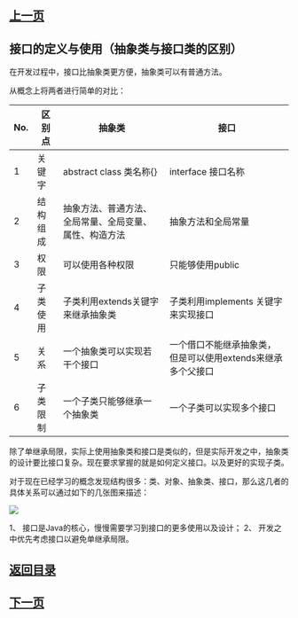 ## [上一页](course71)

## 接口的定义与使用（抽象类与接口类的区别）

在开发过程中，接口比抽象类更方便，抽象类可以有普通方法。

从概念上将两者进行简单的对比：

 No. | 区别点 | 抽象类 | 接口
-|-|-|--|
1 | 关键字 | abstract class 类名称{} | interface 接口名称 
2 | 结构组成 | 抽象方法、普通方法、全局常量、全局变量、属性、构造方法 | 抽象方法和全局常量
3 | 权限 | 可以使用各种权限 |  只能够使用public
4 | 子类使用 | 子类利用extends关键字来继承抽象类 | 子类利用implements 关键字来实现接口
5 | 关系 | 一个抽象类可以实现若干个接口 | 一个借口不能继承抽象类，但是可以使用extends来继承多个父接口
6 | 子类限制 | 一个子类只能够继承一个抽象类 | 一个子类可以实现多个接口 

除了单继承局限，实际上使用抽象类和接口是类似的，但是实际开发之中，抽象类的设计要比接口复杂。现在要求掌握的就是如何定义接口。以及更好的实现子类。

对于现在已经学习的概念发现结构很多：类、对象、抽象类、接口，那么这几者的具体关系可以通过如下的几张图来描述：

![](https://i.imgur.com/MB6VY3r.png)

1、 接口是Java的核心，慢慢需要学习到接口的更多使用以及设计；
2、 开发之中优先考虑接口以避免单继承局限。


## [返回目录](https://wuchengcheng110120.github.io/learnJava)
## [下一页](course73)
